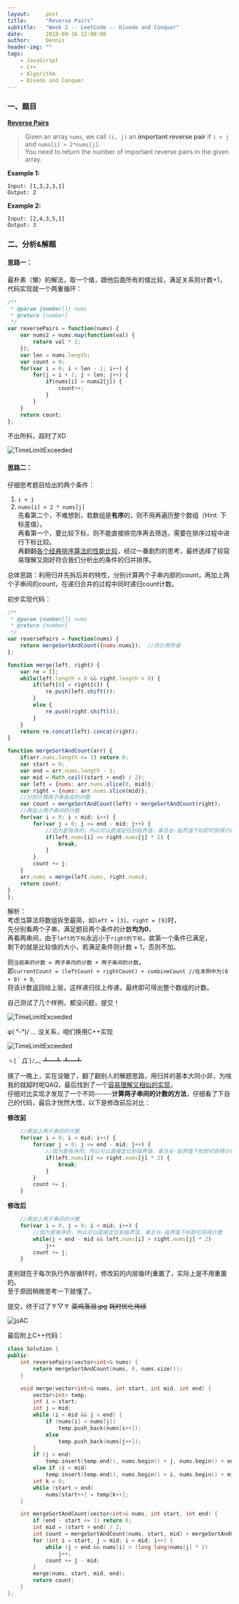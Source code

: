 ```yaml
---
layout:     post
title:      "Reverse Pairs"
subtitle:   "Week 2 -- LeetCode -- Divede and Conquer"
date:       2018-09-16 12:00:00
author:     Dennis
header-img: ""
tags:
    - JavaScript
    - C++
    - Algorithm
    - Divede and Conquer
---
```


### 一、题目

[**Reverse Pairs**](https://leetcode.com/problems/reverse-pairs/description/)

> Given an array `nums`, we call `(i, j)` an **important reverse pair** if `i < j`   
> and `nums[i] > 2*nums[j]`.  
> You need to return the number of important reverse pairs in the given array.

**Example 1:**
```
Input: [1,3,2,3,1]
Output: 2
```

**Example 2:**
```
Input: [2,4,3,5,1]
Output: 3
```

### 二、分析&解题

#### 思路一：
最朴素（懒）的解法，取一个值，跟他后面所有的值比较，满足关系则计数+1，代码实现就一个两重循环：

``` javascript
/**
 * @param {number[]} nums
 * @return {number}
 */
var reversePairs = function(nums) {
    var nums2 = nums.map(function(val) {
        return val * 2;
    });
    var len = nums.length;
    var count = 0;
    for(var i = 0; i < len - 1; i++) {
        for(j = i + 1; j < len; j++) {
            if(nums[i] > nums2[j]) {
                count++;
            }
        }
    }
    return count;
};
```
不出所料，超时了XD

![TimeLimitExceeded](/img/in-post/Algorithm/ReversePairs/TimeLimitExceeded.png)

#### 思路二：

仔细思考题目给出的两个条件：
1. `i < j`
2. `nums[i] > 2 * nums[j]`  
先看第二个，不难想到，若数组是**有序**的，则不用再遍历整个数组（Hint: 下标差值）。  
再看第一个，要比较下标，则不能直接排完序再去筛选，需要在排序过程中进行下标比较。  
再翻翻[各个经典排序算法的性能比较](https://www.jianshu.com/p/7d037c332a9d)，经过一番剧烈的思考，最终选择了较容易理解又刚好符合我们分析出的条件的归并排序。

总体思路：利用归并先拆后并的特性，分别计算两个子串内部的count，再加上两个子串间的count，在递归合并的过程中同时递归count计数。

初步实现代码：

``` javascript
/**
 * @param {number[]} nums
 * @return {number}
 */
var reversePairs = function(nums) {
    return mergeSortAndCount({nums:nums});  //伪引用传递
};

function merge(left, right) {
    var re = [];
    while(left.length > 0 && right.length > 0) {
        if(left[0] < right[0]) {
            re.push(left.shift());
        }
        else {
            re.push(right.shift());
        }
    }
    return re.concat(left).concat(right);
}

function mergeSortAndCount(arr) {
    if(arr.nums.length <= 1) return 0;
    var start = 0;
    var end = arr.nums.length - 1;
    var mid = Math.ceil((start + end) / 2);
    var left = {nums: arr.nums.slice(0, mid)};
    var right = {nums: arr.nums.slice(mid)};
    //分别计算两子串各自的计数
    var count = mergeSortAndCount(left) + mergeSortAndCount(right);
    //再加上两子串间的计数
    for(var i = 0; i < mid; i++) {
        for(var j = 0; j <= end - mid; j++) {
            //因为是有序的，所以可以直接定位到临界值，拿总长-临界值下标即可获得计数
            if(left.nums[i] <= right.nums[j] * 2) {
                break;
            }
        }
        count += j;
    }
    arr.nums = merge(left.nums, right.nums);
    return count;
}
};
```

解析：  
考虑当算法将数组拆至最简，如`left = [3]`、`right = [9]`时，  
先分别看两个子串，满足题目两个条件的计数**均为0**，  
再看两串间，由于`left的下标`永远小于`right的下标`，故第一个条件已满足，  
剩下的就是比较值的大小，若满足条件则计数 + 1，否则不加。

则`当前串的计数 = 两子串内的计数 + 两子串间的计数`，  
即`currentCount = (leftCount + rightCount) + combineCount //在本例中为(0 + 0) + 0`,  
将该计数返回给上层，这样递归往上传递，最终即可得出整个数组的计数。

自己测试了几个样例，都没问题，提交！

![TimeLimitExceeded](/img/in-post/Algorithm/ReversePairs/jsTimeLimitExceeded.png)

φ( °-°)/ ... 没关系，咱们换用C++实现

![TimeLimitExceeded](/img/in-post/Algorithm/ReversePairs/cppTimeLimitExceeded.png)

ヽ(｀Д´)ﾉ︵ ┻━┻ ┻━┻ 

搞了一晚上，实在没辙了，翻了翻别人的解题思路，用归并的基本大同小异，为啥我的就超时呢QAQ，最后找到了一个[容易理解又相似的实现](https://leetcode.com/problems/reverse-pairs/discuss/97295/C++-Clean-and-Short-MergeSort-Based)，  
仔细对比实现才发现了一个不同------**计算两子串间的计数的方法**，仔细看了下自己的代码，最后才恍然大悟，以下是修改前后对比：

**修改前**
``` javascript
    //再加上两子串间的计数
    for(var i = 0; i < mid; i++) {
        for(var j = 0; j <= end - mid; j++) {
            //因为是有序的，所以可以直接定位到临界值，拿总长-临界值下标即可获得计数
            if(left.nums[i] <= right.nums[j] * 2) {
                break;
            }
        }
        count += j;
    }
```

**修改后**
``` javascript
    //再加上两子串间的计数
    for(var i = 0, j = 0; i < mid; i++) {
        //因为是有序的，所以可以直接定位到临界值，拿总长-临界值下标即可获得计数
        while(j < end - mid && left.nums[i] > right.nums[j] * 2)
            j++
        count += j;
    }
```

差别就在于每次执行外层循环时，修改前的内层循环j重置了，实际上是不用重置的。  
至于原因稍微思考一下就懂了。

提交，终于过了〒▽〒 ~~菜鸡落泪.jpg~~
~~耗时优化待续~~

![jsAC](/img/in-post/Algorithm/ReversePairs/jsAC.png)

最后附上C++代码：


``` cpp
class Solution {
public:
    int reversePairs(vector<int>& nums) {
        return mergeSortAndCount(nums, 0, nums.size());
    }

    void merge(vector<int>& nums, int start, int mid, int end) {
        vector<int> temp;
        int i = start;
        int j = mid;
        while (i < mid && j < end) {
            if (nums[i] < nums[j])
                temp.push_back(nums[i++]);
            else
                temp.push_back(nums[j++]);
        }
        if (j < end)
            temp.insert(temp.end(), nums.begin() + j, nums.begin() + end);
        else if (i < mid)
            temp.insert(temp.end(), nums.begin() + i, nums.begin() + mid);
        int k = 0;
        while (start < end)
            nums[start++] = temp[k++];
    }

    int mergeSortAndCount(vector<int>& nums, int start, int end) {
        if (end - start <= 1) return 0;
        int mid = (start + end) / 2;
        int count = mergeSortAndCount(nums, start, mid) + mergeSortAndCount(nums, mid, end);
        for (int i = start, j = mid; i < mid; i++) {
            while (j < end && nums[i] > (long long)nums[j] * 2)
                j++;
            count += j - mid;
        }
        merge(nums, start, mid, end);
        return count;
    }
};
```
